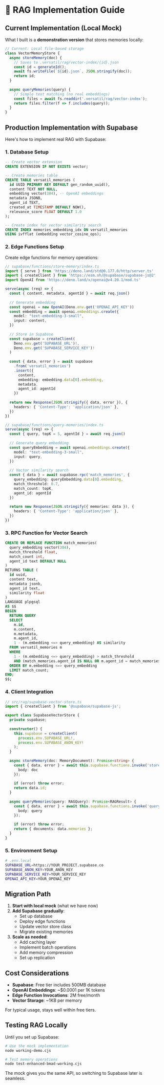 # 🧠 RAG Implementation Guide

## Current Implementation (Local Mock)

What I built is a **demonstration version** that stores memories locally:

```javascript
// Current: Local file-based storage
class VectorMemoryStore {
  async storeMemory(doc) {
    // Saves to .versatil/rag/vector-index/{id}.json
    const id = generateId();
    await fs.writeFile(`${id}.json`, JSON.stringify(doc));
    return id;
  }
  
  async queryMemories(query) {
    // Simple text matching (no real embeddings)
    const files = await fs.readdir('.versatil/rag/vector-index');
    return files.filter(f => f.includes(query));
  }
}
```

## Production Implementation with Supabase

Here's how to implement real RAG with Supabase:

### 1. **Database Setup**

```sql
-- Create vector extension
CREATE EXTENSION IF NOT EXISTS vector;

-- Create memories table
CREATE TABLE versatil_memories (
  id UUID PRIMARY KEY DEFAULT gen_random_uuid(),
  content TEXT NOT NULL,
  embedding vector(384), -- OpenAI embeddings
  metadata JSONB,
  agent_id TEXT,
  created_at TIMESTAMP DEFAULT NOW(),
  relevance_score FLOAT DEFAULT 1.0
);

-- Create index for vector similarity search
CREATE INDEX memories_embedding_idx ON versatil_memories 
USING ivfflat (embedding vector_cosine_ops);
```

### 2. **Edge Functions Setup**

Create edge functions for memory operations:

```typescript
// supabase/functions/store-memory/index.ts
import { serve } from 'https://deno.land/std@0.177.0/http/server.ts'
import { createClient } from 'https://esm.sh/@supabase/supabase-js@2'
import OpenAI from 'https://deno.land/x/openai@v4.20.1/mod.ts'

serve(async (req) => {
  const { content, metadata, agentId } = await req.json()
  
  // Generate embedding
  const openai = new OpenAI(Deno.env.get('OPENAI_API_KEY'))
  const embedding = await openai.embeddings.create({
    model: "text-embedding-3-small",
    input: content,
  })
  
  // Store in Supabase
  const supabase = createClient(
    Deno.env.get('SUPABASE_URL')!,
    Deno.env.get('SUPABASE_SERVICE_KEY')!
  )
  
  const { data, error } = await supabase
    .from('versatil_memories')
    .insert({
      content,
      embedding: embedding.data[0].embedding,
      metadata,
      agent_id: agentId
    })
    
  return new Response(JSON.stringify({ data, error }), {
    headers: { 'Content-Type': 'application/json' },
  })
})
```

```typescript
// supabase/functions/query-memories/index.ts
serve(async (req) => {
  const { query, topK = 5, agentId } = await req.json()
  
  // Generate query embedding
  const queryEmbedding = await openai.embeddings.create({
    model: "text-embedding-3-small",
    input: query,
  })
  
  // Vector similarity search
  const { data } = await supabase.rpc('match_memories', {
    query_embedding: queryEmbedding.data[0].embedding,
    match_threshold: 0.7,
    match_count: topK,
    agent_id: agentId
  })
  
  return new Response(JSON.stringify({ memories: data }), {
    headers: { 'Content-Type': 'application/json' },
  })
})
```

### 3. **RPC Function for Vector Search**

```sql
CREATE OR REPLACE FUNCTION match_memories(
  query_embedding vector(384),
  match_threshold float,
  match_count int,
  agent_id text DEFAULT NULL
)
RETURNS TABLE (
  id uuid,
  content text,
  metadata jsonb,
  agent_id text,
  similarity float
)
LANGUAGE plpgsql
AS $$
BEGIN
  RETURN QUERY
  SELECT
    m.id,
    m.content,
    m.metadata,
    m.agent_id,
    1 - (m.embedding <=> query_embedding) AS similarity
  FROM versatil_memories m
  WHERE 
    1 - (m.embedding <=> query_embedding) > match_threshold
    AND (match_memories.agent_id IS NULL OR m.agent_id = match_memories.agent_id)
  ORDER BY m.embedding <=> query_embedding
  LIMIT match_count;
END;
$$;
```

### 4. **Client Integration**

```typescript
// src/rag/supabase-vector-store.ts
import { createClient } from '@supabase/supabase-js';

export class SupabaseVectorStore {
  private supabase;
  
  constructor() {
    this.supabase = createClient(
      process.env.SUPABASE_URL!,
      process.env.SUPABASE_ANON_KEY!
    );
  }
  
  async storeMemory(doc: MemoryDocument): Promise<string> {
    const { data, error } = await this.supabase.functions.invoke('store-memory', {
      body: doc
    });
    
    if (error) throw error;
    return data.id;
  }
  
  async queryMemories(query: RAGQuery): Promise<RAGResult> {
    const { data, error } = await this.supabase.functions.invoke('query-memories', {
      body: query
    });
    
    if (error) throw error;
    return { documents: data.memories };
  }
}
```

### 5. **Environment Setup**

```bash
# .env.local
SUPABASE_URL=https://YOUR_PROJECT.supabase.co
SUPABASE_ANON_KEY=YOUR_ANON_KEY
SUPABASE_SERVICE_KEY=YOUR_SERVICE_KEY
OPENAI_API_KEY=YOUR_OPENAI_KEY
```

## Migration Path

1. **Start with local mock** (what we have now)
2. **Add Supabase gradually**:
   - Set up database
   - Deploy edge functions
   - Update vector store class
   - Migrate existing memories
3. **Scale as needed**:
   - Add caching layer
   - Implement batch operations
   - Add memory compression
   - Set up replication

## Cost Considerations

- **Supabase**: Free tier includes 500MB database
- **OpenAI Embeddings**: ~$0.0001 per 1K tokens
- **Edge Function Invocations**: 2M free/month
- **Vector Storage**: ~1KB per memory

For typical usage, stays well within free tiers.

## Testing RAG Locally

Until you set up Supabase:
```bash
# Use the mock implementation
node working-demo.cjs

# Test memory operations
node test-enhanced-bmad-working.cjs
```

The mock gives you the same API, so switching to Supabase later is seamless.
